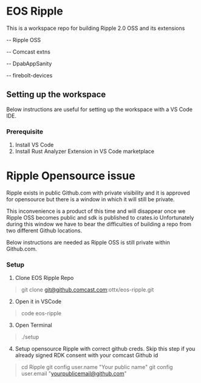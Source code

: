 # EOS Ripple

This is a workspace repo for building Ripple 2.0 OSS and its extensions

-- Ripple OSS

-- Comcast extns

-- DpabAppSanity

-- firebolt-devices


## Setting up the workspace

Below instructions are useful for setting up the workspace with a VS Code IDE.

### Prerequisite

1. Install VS Code
2. Install Rust Analyzer Extension in VS Code marketplace

# Ripple Opensource issue

Ripple exists in public Github.com with private visibility and it is approved for opensource but there is a window in which it will still be private. 

This inconvenience is a product of this time and will disappear once we Ripple OSS becomes public and sdk is published to crates.io
Unfortunately during this window we have to bear the difficulties of building a repo from two different Github locations.

Below instructions are needed as Ripple OSS is still private within Github.com. 

### Setup


1. Clone EOS Ripple Repo
>git clone git@github.comcast.com:ottx/eos-ripple.git

2. Open it in VSCode
> code eos-ripple

3. Open Terminal 
> ./setup

4. Setup opensource Ripple with correct github creds. Skip this step if you already signed RDK consent with your comcast Github id
> cd Ripple
> git config user.name "Your public name"
> git config user.email "yourpublicemail@github.com"
